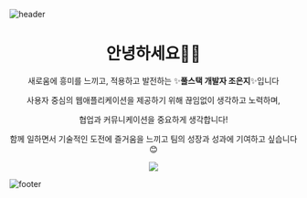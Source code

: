 ![header](https://capsule-render.vercel.app/api?type=waving&color=ADBAE3&height=150&section=header&text=Geumji_Github&fontColor=4D377B&fontSize=50&animation=fadeIn&fontAlignY=35)

<h1 align="center">안녕하세요🙋‍♀️</h1>
<div align="center">
 <p>새로움에 흥미를 느끼고, 적용하고 발전하는 ✨<strong>풀스택 개발자 조은지</strong>✨입니다</p>
 <p>사용자 중심의 웹애플리케이션을 제공하기 위해 끊임없이 생각하고 노력하며,</p>
 <p>협업과 커뮤니케이션을 중요하게 생각합니다!</p>
 <p>함께 일하면서 기술적인 도전에 즐거움을 느끼고 팀의 성장과 성과에 기여하고 싶습니다😊</p>
  <img src="https://github-readme-stats.vercel.app/api/top-langs/?username=geumji-jo&layout=compact" />
</div>

![footer](https://capsule-render.vercel.app/api?type=waving&color=D0C8E6&height=150&section=footer)
